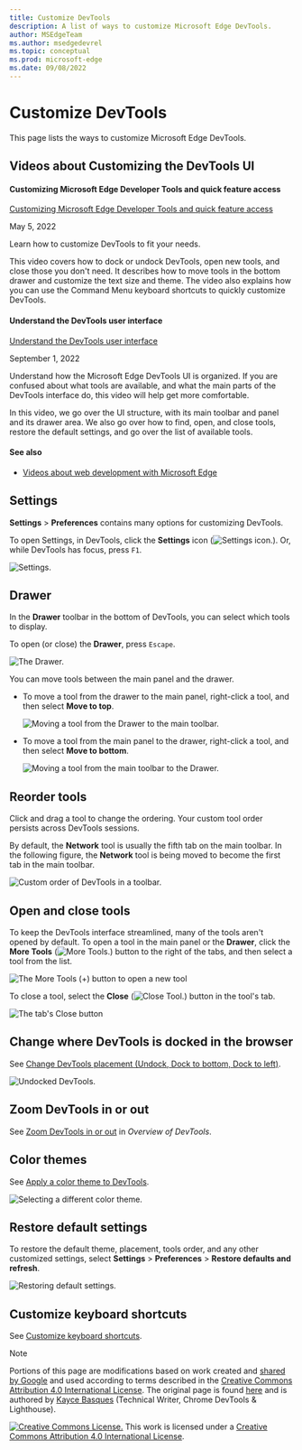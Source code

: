 ```yaml
---
title: Customize DevTools
description: A list of ways to customize Microsoft Edge DevTools.
author: MSEdgeTeam
ms.author: msedgedevrel
ms.topic: conceptual
ms.prod: microsoft-edge
ms.date: 09/08/2022
---
```

<!-- Copyright Kayce Basques

   Licensed under the Apache License, Version 2.0 (the "License");
   you may not use this file except in compliance with the License.
   You may obtain a copy of the License at

       https://www.apache.org/licenses/LICENSE-2.0

   Unless required by applicable law or agreed to in writing, software
   distributed under the License is distributed on an "AS IS" BASIS,
   WITHOUT WARRANTIES OR CONDITIONS OF ANY KIND, either express or implied.
   See the License for the specific language governing permissions and
   limitations under the License.  -->
# Customize DevTools

This page lists the ways to customize Microsoft Edge DevTools.


<!-- ====================================================================== -->
## Videos about Customizing the DevTools UI


#### Customizing Microsoft Edge Developer Tools and quick feature access

[Customizing Microsoft Edge Developer Tools and quick feature access](https://www.youtube.com/watch?v=ypRzEBYNptQ)

May 5, 2022

Learn how to customize DevTools to fit your needs.

This video covers how to dock or undock DevTools, open new tools, and close those you don't need. It describes how to move tools in the bottom drawer and customize the text size and theme. The video also explains how you can use the Command Menu keyboard shortcuts to quickly customize DevTools.


#### Understand the DevTools user interface

[Understand the DevTools user interface](https://www.youtube.com/watch?v=ayemJLeE55c)

September 1, 2022

Understand how the Microsoft Edge DevTools UI is organized. If you are confused about what tools are available, and what the main parts of the DevTools interface do, this video will help get more comfortable.

In this video, we go over the UI structure, with its main toolbar and panel and its drawer area. We also go over how to find, open, and close tools, restore the default settings, and go over the list of available tools.


#### See also

* [Videos about web development with Microsoft Edge](../../dev-videos/index.md)


<!-- ====================================================================== -->
## Settings

**Settings** > **Preferences** contains many options for customizing DevTools.

To open Settings, in DevTools, click the **Settings** icon (![Settings icon.](../media/settings-icon-dark.msft.png)).  Or, while DevTools has focus, press `F1`.

![Settings.](../media/customize-settings-preferences.msft.png)


<!-- ====================================================================== -->
## Drawer

In the **Drawer** toolbar in the bottom of DevTools, you can select which tools to display.

To open (or close) the **Drawer**, press `Escape`.

![The Drawer.](../media/customize-drawer-open.msft.png)

You can move tools between the main panel and the drawer.

*  To move a tool from the drawer to the main panel, right-click a tool, and then select **Move to top**.

   ![Moving a tool from the Drawer to the main toolbar.](../media/move-from-drawer.msft.png)

*  To move a tool from the main panel to the drawer, right-click a tool, and then select **Move to bottom**.

   ![Moving a tool from the main toolbar to the Drawer.](../media/move-to-drawer.msft.png)


<!-- ====================================================================== -->
## Reorder tools

Click and drag a tool to change the ordering.  Your custom tool order persists across DevTools sessions.

By default, the **Network** tool is usually the fifth tab on the main toolbar.  In the following figure, the **Network** tool is being moved to become the first tab in the main toolbar.

![Custom order of DevTools in a toolbar.](../media/customize-network-first-position.msft.png)


<!-- ====================================================================== -->
## Open and close tools

To keep the DevTools interface streamlined, many of the tools aren't opened by default.  To open a tool in the main panel or the **Drawer**, click the **More Tools** (![More Tools.](../media/open-tab-icon.png)) button to the right of the tabs, and then select a tool from the list.

![The More Tools (+) button to open a new tool](../media/open-tool-in-main-panel-or-drawer.png)

To close a tool, select the **Close** (![Close Tool.](../media/close-tab-icon.png)) button in the tool's tab.

![The tab's Close button](../media/close-tool-in-main-panel-or-drawer.png)


<!-- ====================================================================== -->
## Change where DevTools is docked in the browser

See [Change DevTools placement (Undock, Dock to bottom, Dock to left)](placement.md).

![Undocked DevTools.](../media/customize-dev-tools-dock-side.msft.png)


<!-- ====================================================================== -->
## Zoom DevTools in or out

See [Zoom DevTools in or out](../overview.md#zoom-devtools-in-or-out) in _Overview of DevTools_.


<!-- ====================================================================== -->
## Color themes

See [Apply a color theme to DevTools](theme.md).

![Selecting a different color theme.](./media/customize-theme-setting.png)


<!-- ====================================================================== -->
## Restore default settings

To restore the default theme, placement, tools order, and any other customized settings, select **Settings** > **Preferences** > **Restore defaults and refresh**.

![Restoring default settings.](../media/restore-default-settings.png)


<!-- ====================================================================== -->
## Customize keyboard shortcuts

See [Customize keyboard shortcuts](../customize/shortcuts.md).


<!-- ====================================================================== -->
> [!NOTE]
> Portions of this page are modifications based on work created and [shared by Google](https://developers.google.com/terms/site-policies) and used according to terms described in the [Creative Commons Attribution 4.0 International License](https://creativecommons.org/licenses/by/4.0).
> The original page is found [here](https://developer.chrome.com/docs/devtools/customize/) and is authored by [Kayce Basques](https://developers.google.com/web/resources/contributors#kayce-basques) (Technical Writer, Chrome DevTools \& Lighthouse).

[![Creative Commons License.](../../media/cc-logo/88x31.png)](https://creativecommons.org/licenses/by/4.0)
This work is licensed under a [Creative Commons Attribution 4.0 International License](https://creativecommons.org/licenses/by/4.0).
